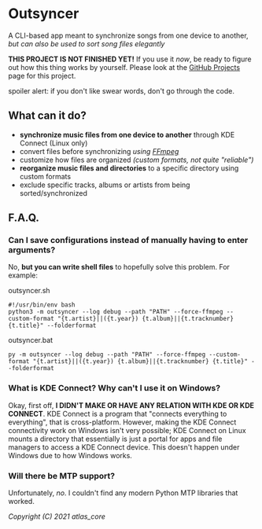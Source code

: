 # Outsyncer
A CLI-based app meant to synchronize songs from one device to another, *but can also be used to sort song files elegantly*

**THIS PROJECT IS NOT FINISHED YET!** If you use it *now*, be ready to figure out how this thing works by yourself.
Please look at the [GitHub Projects](https://github.com/users/AtlasC0R3/projects/2) page for this project.

spoiler alert: if you don't like swear words, don't go through the code.
<!-- fucking told you. -->

## What can it do?
- **synchronize music files from one device to another** through KDE Connect (Linux only)
- convert files before synchronizing *using [FFmpeg](https://ffmpeg.org/)*
- customize how files are organized *(custom formats, not quite "reliable")*
- **reorganize music files and directories** to a specific directory using custom formats
- exclude specific tracks, albums or artists from being sorted/synchronized

## F.A.Q.
### Can I save configurations instead of manually having to enter arguments?
No, **but you can write shell files** to hopefully solve this problem. For example:

outsyncer.sh
```shell
#!/usr/bin/env bash
python3 -m outsyncer --log debug --path "PATH" --force-ffmpeg --custom-format "{t.artist}||({t.year}) {t.album}||{t.tracknumber} {t.title}" --folderformat
```
outsyncer.bat
```shell
py -m outsyncer --log debug --path "PATH" --force-ffmpeg --custom-format "{t.artist}||({t.year}) {t.album}||{t.tracknumber} {t.title}" --folderformat
```

### What is KDE Connect? Why can't I use it on Windows?
Okay, first off, **I DIDN'T MAKE OR HAVE ANY RELATION WITH KDE OR KDE CONNECT**.
KDE Connect is a program that "connects everything to everything", that is cross-platform.
However, making the KDE Connect connectivity work on Windows isn't very possible; 
KDE Connect on Linux mounts a directory that essentially is just a portal for apps and file managers 
to access a KDE Connect device. This doesn't happen under Windows due to how Windows works.

### Will there be MTP support?
Unfortunately, *no*. I couldn't find any modern Python MTP libraries that worked.

*Copyright (C) 2021 atlas_core*